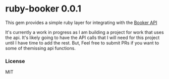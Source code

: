 # ruby-booker 0.0.1

This gem provides a simple ruby layer for integrating with the [Booker
API](http://apidoc.booker.com/Content/index.html)

It's currently a work in progress as I am building a project for work that uses
the api. It's likely going to have the API calls that I will need for this
project until I have time to add the rest. But, Feel free to submit PRs if you
want to some of themissing api functions.

### License
MIT
